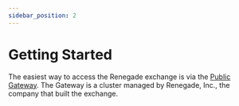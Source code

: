 ```yaml
---
sidebar_position: 2
---
```


# Getting Started

The easiest way to access the Renegade exchange is via the [Public
Gateway](https://TODO). The Gateway is a cluster managed by Renegade, Inc., the
company that built the exchange.

